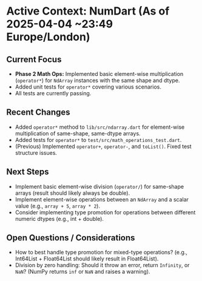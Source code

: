 # Active Context: NumDart (As of 2025-04-04 ~23:49 Europe/London)

## Current Focus

- **Phase 2 Math Ops:** Implemented basic element-wise multiplication
  (`operator*`) for `NdArray` instances with the same shape and dtype.
- Added unit tests for `operator*` covering various scenarios.
- All tests are currently passing.

## Recent Changes

- Added `operator*` method to `lib/src/ndarray.dart` for element-wise
  multiplication of same-shape, same-dtype arrays.
- Added tests for `operator*` to `test/src/math_operations_test.dart`.
- (Previous) Implemented `operator+`, `operator-`, and `toList()`. Fixed test
  structure issues.

## Next Steps

- Implement basic element-wise division (`operator/`) for same-shape arrays
  (result should likely always be double).
- Implement element-wise operations between an `NdArray` and a scalar value
  (e.g., `array + 5`, `array * 2`).
- Consider implementing type promotion for operations between different numeric
  dtypes (e.g., int + double).

## Open Questions / Considerations

- How to best handle type promotion for mixed-type operations? (e.g.,
  Int64List + Float64List should likely result in Float64List).
- Division by zero handling: Should it throw an error, return `Infinity`, or
  `NaN`? (NumPy returns `inf` or `NaN` and raises a warning).
